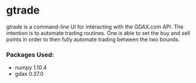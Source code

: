 # gtrade
gtrade is a command-line UI for interacting with the GDAX.com API. The intention is to automate trading routines. One is able to set the buy and sell points in order to then fully automate trading between the two bounds.

### Packages Used:
* numpy 1.10.4
* gdax 0.37.0

